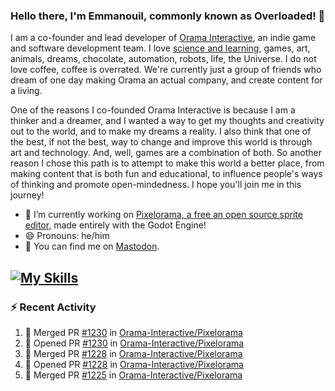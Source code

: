 ### Hello there, I'm Emmanouil, commonly known as Overloaded! 👋
I am a co-founder and lead developer of [Orama Interactive](https://www.oramainteractive.com/), an indie game and software development team. I love [science and learning](https://github.com/OverloadedOrama/KnowledgeBase), games, art, animals, dreams, chocolate, automation, robots, life, the Universe. I do not love coffee, coffee is overrated. We're currently just a group of friends who dream of one day making Orama an actual company, and create content for a living.

One of the reasons I co-founded Orama Interactive is because I am a thinker and a dreamer, and I wanted a way to get my thoughts and creativity out to the world, and to make my dreams a reality. I also think that one of the best, if not the best, way to change and improve this world is through art and technology. And, well, games are a combination of both. So another reason I chose this path is to attempt to make this world a better place, from making content that is both fun and educational, to influence people's ways of thinking and promote open-mindedness. I hope you'll join me in this journey!

- 🔭 I’m currently working on [Pixelorama, a free an open source sprite editor](https://github.com/Orama-Interactive/Pixelorama), made entirely with the Godot Engine!
- 😄 Pronouns: he/him
- 🐘 You can find me on <a rel="me" href="https://mastodon.social/@Overloaded">Mastodon</a>.

[![My Skills](https://skillicons.dev/icons?i=godot,py,cpp,cs,git,linux,html)](https://skillicons.dev)
---

### :zap: Recent Activity

<!--START_SECTION:activity-->
1. 🎉 Merged PR [#1230](https://github.com/Orama-Interactive/Pixelorama/pull/1230) in [Orama-Interactive/Pixelorama](https://github.com/Orama-Interactive/Pixelorama)
2. 💪 Opened PR [#1230](https://github.com/Orama-Interactive/Pixelorama/pull/1230) in [Orama-Interactive/Pixelorama](https://github.com/Orama-Interactive/Pixelorama)
3. 🎉 Merged PR [#1228](https://github.com/Orama-Interactive/Pixelorama/pull/1228) in [Orama-Interactive/Pixelorama](https://github.com/Orama-Interactive/Pixelorama)
4. 💪 Opened PR [#1228](https://github.com/Orama-Interactive/Pixelorama/pull/1228) in [Orama-Interactive/Pixelorama](https://github.com/Orama-Interactive/Pixelorama)
5. 🎉 Merged PR [#1225](https://github.com/Orama-Interactive/Pixelorama/pull/1225) in [Orama-Interactive/Pixelorama](https://github.com/Orama-Interactive/Pixelorama)
<!--END_SECTION:activity-->

<!--
**OverloadedOrama/OverloadedOrama** is a ✨ _special_ ✨ repository because its `README.md` (this file) appears on your GitHub profile.

Here are some ideas to get you started:

- 👯 I’m looking to collaborate on ...
- 🤔 I’m looking for help with ...
- 💬 Ask me about ...
- 📫 How to reach me: ...
- ⚡ Fun fact: ...
-->
